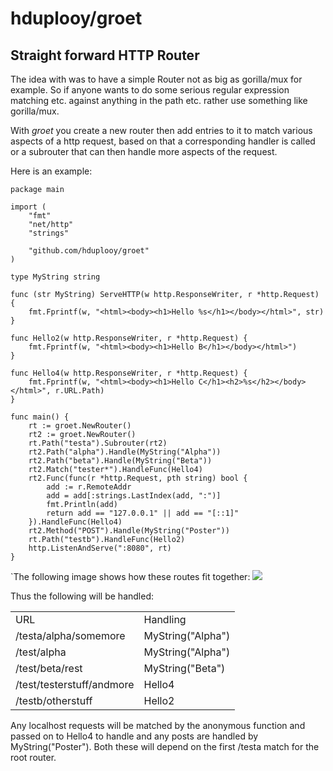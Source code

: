 # hduplooy/groet 

## Straight forward HTTP Router

The idea with was to have a simple Router not as big as gorilla/mux for example. So if anyone wants to do some serious regular expression matching etc. against anything in the path etc. rather use something like gorilla/mux.

With *groet* you create a new router then add entries to it to match various aspects of a http request, based on that a corresponding handler is called or a subrouter that can then handle more aspects of the request.

Here is an example:

    package main

    import (
	    "fmt"
	    "net/http"
	    "strings"

	    "github.com/hduplooy/groet"
    )

    type MyString string

    func (str MyString) ServeHTTP(w http.ResponseWriter, r *http.Request) {
	    fmt.Fprintf(w, "<html><body><h1>Hello %s</h1></body></html>", str)
    }

    func Hello2(w http.ResponseWriter, r *http.Request) {
	    fmt.Fprintf(w, "<html><body><h1>Hello B</h1></body></html>")
    }

    func Hello4(w http.ResponseWriter, r *http.Request) {
	    fmt.Fprintf(w, "<html><body><h1>Hello C</h1><h2>%s</h2></body></html>", r.URL.Path)
    }

    func main() {
	    rt := groet.NewRouter()
	    rt2 := groet.NewRouter()
	    rt.Path("testa").Subrouter(rt2)
	    rt2.Path("alpha").Handle(MyString("Alpha"))
	    rt2.Path("beta").Handle(MyString("Beta"))
	    rt2.Match("tester*").HandleFunc(Hello4)
	    rt2.Func(func(r *http.Request, pth string) bool {
		    add := r.RemoteAddr
		    add = add[:strings.LastIndex(add, ":")]
		    fmt.Println(add)
		    return add == "127.0.0.1" || add == "[::1]"
	    }).HandleFunc(Hello4)
	    rt2.Method("POST").Handle(MyString("Poster"))
	    rt.Path("testb").HandleFunc(Hello2)
	    http.ListenAndServe(":8080", rt)
    }

`The following image shows how these routes fit together:
![](http://www.duplooy.org/groet.svg)

Thus the following will be handled:
<table>
<tr><td><bold>URL</bold></td><td><bold>Handling</bold></td></tr>
<tr><td>/testa/alpha/somemore</td><td>MyString("Alpha")</td></tr>
<tr><td>/test/alpha</td><td>MyString("Alpha")</td></tr>
<tr><td>/test/beta/rest</td><td>MyString("Beta")</td></tr>
<tr><td>/test/testerstuff/andmore</td><td>Hello4</td></tr>
<tr><td>/testb/otherstuff</td><td>Hello2</td></tr>
</table>
Any localhost requests will be matched by the anonymous function and passed on to Hello4 to handle and any posts are handled by MyString("Poster"). Both these will depend on the first /testa match for the root router.
